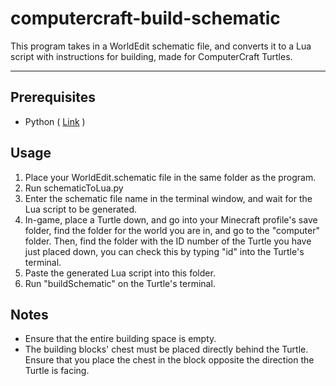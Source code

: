 # computercraft-build-schematic
This program takes in a WorldEdit schematic file, and converts it to a Lua script with instructions for building, made for ComputerCraft Turtles.

---

## Prerequisites
- Python ( [Link](https://www.python.org/downloads/) )

## Usage
1. Place your WorldEdit.schematic file in the same folder as the program.
2. Run schematicToLua.py
3. Enter the schematic file name in the terminal window, and wait for the Lua script to be generated.
4. In-game, place a Turtle down, and go into your Minecraft profile's save folder, find the folder for the world you are in, and go to the "computer" folder. Then, find the folder with the ID number of the Turtle you have just placed down, you can check this by typing "id" into the Turtle's terminal.
5. Paste the generated Lua script into this folder.
6. Run "buildSchematic" on the Turtle's terminal.

## Notes
- Ensure that the entire building space is empty.
- The building blocks' chest must be placed directly behind the Turtle. Ensure that you place the chest in the block opposite the direction the Turtle is facing.

